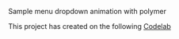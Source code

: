 
Sample menu dropdown animation with polymer

This project has created on the following [Codelab](https://codelabs.developers.google.com/codelabs/expand-collapse-animations/index.html?index=..%2F..%2Fpolymer-summit-2017&viewga=UA-39334307-12#0)
